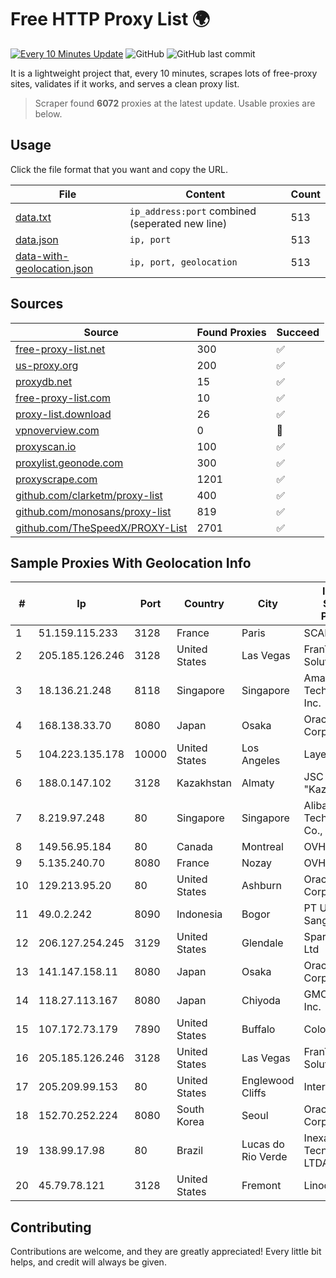 
# Free HTTP Proxy List 🌍

[![Every 10 Minutes Update](https://github.com/mertguvencli/http-proxy-list/actions/workflows/main.yml/badge.svg?branch=main)](https://github.com/mertguvencli/http-proxy-list/actions/workflows/main.yml)
![GitHub](https://img.shields.io/github/license/mertguvencli/http-proxy-list)
![GitHub last commit](https://img.shields.io/github/last-commit/mertguvencli/http-proxy-list)

It is a lightweight project that, every 10 minutes, scrapes lots of free-proxy sites, validates if it works, and serves a clean proxy list.


> Scraper found **6072** proxies at the latest update. Usable proxies are below.

## Usage

Click the file format that you want and copy the URL.


|File|Content|Count|
|----|-------|-----|
|[data.txt](https://raw.githubusercontent.com/mertguvencli/http-proxy-list/main/proxy-list/data.txt)|`ip_address:port` combined (seperated new line)|513|
|[data.json](https://raw.githubusercontent.com/mertguvencli/http-proxy-list/main/proxy-list/data.json)|`ip, port`|513|
|[data-with-geolocation.json](https://raw.githubusercontent.com/mertguvencli/http-proxy-list/main/proxy-list/data-with-geolocation.json)|`ip, port, geolocation`|513|

## Sources

|Source|Found Proxies|Succeed|
|------|-------------|-------|
|[free-proxy-list.net](https://free-proxy-list.net)|300|✅|
|[us-proxy.org](https://www.us-proxy.org)|200|✅|
|[proxydb.net](http://proxydb.net)|15|✅|
|[free-proxy-list.com](https://free-proxy-list.com/?page=&port=&type%5B%5D=http&type%5B%5D=https&up_time=0&search=Search)|10|✅|
|[proxy-list.download](https://www.proxy-list.download/HTTP)|26|✅|
|[vpnoverview.com](https://vpnoverview.com/privacy/anonymous-browsing/free-proxy-servers)|0|🚫|
|[proxyscan.io](https://www.proxyscan.io)|100|✅|
|[proxylist.geonode.com](https://proxylist.geonode.com/api/proxy-list?limit=300&page=1&sort_by=lastChecked&sort_type=desc&protocols=http,https)|300|✅|
|[proxyscrape.com](https://api.proxyscrape.com/v2/?request=displayproxies&protocol=http&timeout=10000&country=all&ssl=all&anonymity=all)|1201|✅|
|[github.com/clarketm/proxy-list](https://raw.githubusercontent.com/clarketm/proxy-list/master/proxy-list-raw.txt)|400|✅|
|[github.com/monosans/proxy-list](https://raw.githubusercontent.com/monosans/proxy-list/main/proxies/http.txt)|819|✅|
|[github.com/TheSpeedX/PROXY-List](https://raw.githubusercontent.com/TheSpeedX/PROXY-List/master/http.txt)|2701|✅|


## Sample Proxies With Geolocation Info

|#|Ip|Port|Country|City|Internet Service Provider|
|-|--|----|-------|----|-------------------------|
|1|51.159.115.233|3128|France|Paris|SCALEWAY|
|2|205.185.126.246|3128|United States|Las Vegas|FranTech Solutions|
|3|18.136.21.248|8118|Singapore|Singapore|Amazon Technologies Inc.|
|4|168.138.33.70|8080|Japan|Osaka|Oracle Corporation|
|5|104.223.135.178|10000|United States|Los Angeles|LayerHost|
|6|188.0.147.102|3128|Kazakhstan|Almaty|JSC "KazTransCom"|
|7|8.219.97.248|80|Singapore|Singapore|Alibaba (US) Technology Co., Ltd.|
|8|149.56.95.184|80|Canada|Montreal|OVH Hosting|
|9|5.135.240.70|8080|France|Nozay|OVH SAS|
|10|129.213.95.20|80|United States|Ashburn|Oracle Corporation|
|11|49.0.2.242|8090|Indonesia|Bogor|PT Usaha Adi Sanggoro|
|12|206.127.254.245|3129|United States|Glendale|Spartan Host Ltd|
|13|141.147.158.11|8080|Japan|Osaka|Oracle Corporation|
|14|118.27.113.167|8080|Japan|Chiyoda|GMO Internet, Inc.|
|15|107.172.73.179|7890|United States|Buffalo|ColoCrossing|
|16|205.185.126.246|3128|United States|Las Vegas|FranTech Solutions|
|17|205.209.99.153|80|United States|Englewood Cliffs|Interserver, Inc|
|18|152.70.252.224|8080|South Korea|Seoul|Oracle Corporation|
|19|138.99.17.98|80|Brazil|Lucas do Rio Verde|Inexa Tecnologia LTDA.|
|20|45.79.78.121|3128|United States|Fremont|Linode, LLC|



## Contributing

Contributions are welcome, and they are greatly appreciated! Every
little bit helps, and credit will always be given.

